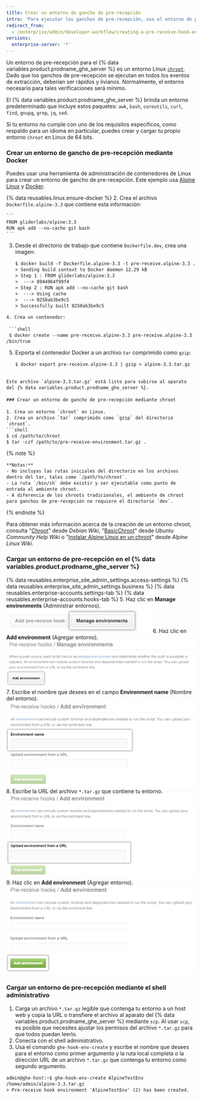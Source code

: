 ```yaml
---
title: Crear un entorno de gancho de pre-recepción
intro: 'Para ejecutar los ganchos de pre-recepción, usa el entorno de pre-recepción predeterminado o crea un entorno personalizado.'
redirect_from:
  - /enterprise/admin/developer-workflow/creating-a-pre-receive-hook-environment
versions:
  enterprise-server: '*'
---
```


Un entorno de pre-recepción para el {% data variables.product.prodname_ghe_server %} es un entorno Linux [`chroot`](https://en.wikipedia.org/wiki/Chroot). Dado que los ganchos de pre-recepción se ejecutan en todos los eventos de extracción, deberían ser rápidos y livianos. Normalmente, el entorno necesario para tales verificaciones será mínimo.

El {% data variables.product.prodname_ghe_server %} brinda un entorno predeterminado que incluye estos paquetes: `awk`,  `bash`, `coreutils`, `curl`, `find`, `gnupg`, `grep`, `jq`, `sed`.

Si tu entorno no cumple con uno de los requisitos específicos, como respaldo para un idioma en particular, puedes crear y cargar tu propio entorno `chroot` en Linux de 64 bits.

### Crear un entorno de gancho de pre-recepción mediante Docker

Puedes usar una herramienta de administración de contenedores de Linux para crear un entorno de gancho de pre-recepción. Este ejemplo usa [Alpine Linux](http://www.alpinelinux.org/) y [Docker](https://www.docker.com/).

{% data reusables.linux.ensure-docker %}
2. Crea el archivo `Dockerfile.alpine-3.3` que contiene esta información:

    ```
    FROM gliderlabs/alpine:3.3
    RUN apk add --no-cache git bash
    ```
3. Desde el directorio de trabajo que contiene `Dockerfile.dev`, crea una imagen:

   ```shell
   $ docker build -f Dockerfile.alpine-3.3 -t pre-receive.alpine-3.3 .
   > Sending build context to Docker daemon 12.29 kB
   > Step 1 : FROM gliderlabs/alpine:3.3
   >  ---> 8944964f99f4
   > Step 2 : RUN apk add --no-cache git bash
   >  ---> Using cache
   >  ---> 0250ab3be9c5
   > Successfully built 0250ab3be9c5
  ```
4. Crea un contenedor:

   ```shell
   $ docker create --name pre-receive.alpine-3.3 pre-receive.alpine-3.3 /bin/true
  ```
5. Exporta el contenedor Docker a un archivo `tar` comprimido como `gzip`:

   ```shell
   $ docker export pre-receive.alpine-3.3 | gzip > alpine-3.3.tar.gz
  ```

  Este archivo `alpine-3.3.tar.gz` está listo para subirse al aparato del {% data variables.product.prodname_ghe_server %}.

### Crear un entorno de gancho de pre-recepción mediante chroot

1. Crea un entorno `chroot` en Linux.
2. Crea un archivo `tar` comprimido como `gzip` del directorio `chroot`.
  ```shell
  $ cd /path/to/chroot
  $ tar -czf /path/to/pre-receive-environment.tar.gz .
   ```

  {% note %}

    **Notas:**
    - No incluyas las rutas iniciales del directorio en los archivos dentro del tar, tales como `/path/to/chroot`.
    - La ruta `/bin/sh` debe existir y ser ejecutable como punto de entrada al ambiente chroot.
    - A diferencia de los chroots tradicionales, el ambiente de chroot para ganchos de pre-recepción no requiere el directorio `dev`.

  {% endnote %}

Para obtener más información acerca de la creación de un entorno chroot, consulta "[Chroot](https://wiki.debian.org/chroot)" desde *Debian Wiki*, "[BasicChroot](https://help.ubuntu.com/community/BasicChroot)" desde *Ubuntu Community Help Wiki* o "[Instalar Alpine Linux en un chroot](http://wiki.alpinelinux.org/wiki/Installing_Alpine_Linux_in_a_chroot)" desde *Alpine Linux Wiki*.

### Cargar un entorno de pre-recepción en el {% data variables.product.prodname_ghe_server %}

{% data reusables.enterprise_site_admin_settings.access-settings %}
{% data reusables.enterprise_site_admin_settings.business %}
{% data reusables.enterprise-accounts.settings-tab %}
{% data reusables.enterprise-accounts.hooks-tab %}
5. Haz clic en **Manage environments** (Administrar entornos). ![Administrar entornos](/assets/images/enterprise/site-admin-settings/manage-pre-receive-environments.png)
6. Haz clic en **Add environment** (Agregar entorno). ![Agregar entorno](/assets/images/enterprise/site-admin-settings/add-pre-receive-environment.png)
7. Escribe el nombre que desees en el campo **Environment name** (Nombre del entorno). ![Nombre del entorno](/assets/images/enterprise/site-admin-settings/pre-receive-environment-name.png)
8. Escribe la URL del archivo `*.tar.gz` que contiene tu entorno. ![Cargar un entorno desde una URL](/assets/images/enterprise/site-admin-settings/upload-environment-from-url.png)
9. Haz clic en **Add environment** (Agregar entorno). ![Agregar el botón de entorno](/assets/images/enterprise/site-admin-settings/add-environment-button.png)

### Cargar un entorno de pre-recepción mediante el shell administrativo
1. Carga un archivo `*.tar.gz` legible que contenga tu entorno a un host web y copia la URL o transfiere el archivo al aparato del {% data variables.product.prodname_ghe_server %} mediante `scp`. Al usar `scp`, es posible que necesites ajustar los permisos del archivo `*.tar.gz` para que todos puedan leerlo.
1.  Conecta con el shell administrativo.
2.  Usa el comando `ghe-hook-env-create` y escribe el nombre que desees para el entorno como primer argumento y la ruta local completa o la dirección URL de un archivo `*.tar.gz` que contenga tu entorno como segundo argumento.

   ```shell
   admin@ghe-host:~$ ghe-hook-env-create AlpineTestEnv /home/admin/alpine-3.3.tar.gz
   > Pre-receive hook environment 'AlpineTestEnv' (2) has been created.
  ```
